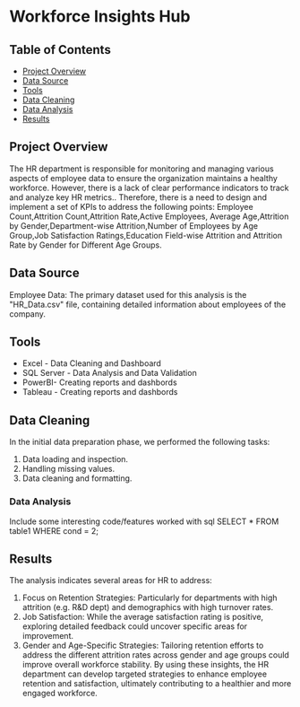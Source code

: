 # Workforce Insights Hub

## Table of Contents
- [Project Overview](#project-overview)
- [Data Source](#data-source)
- [Tools](#tools)
- [Data Cleaning](#data-cleaning)
- [Data Analysis](data-analysis)
- [Results](results)

## Project Overview
The HR department is responsible for monitoring and managing various aspects of employee data to ensure the organization maintains a healthy workforce. However, there is a lack of clear performance indicators to track and analyze key HR metrics.. Therefore, there is a need to design and implement a set of KPIs to address the following points:
Employee Count,Attrition Count,Attrition Rate,Active Employees, Average Age,Attrition by Gender,Department-wise Attrition,Number of Employees by Age Group,Job Satisfaction Ratings,Education Field-wise Attrition and Attrition Rate by Gender for Different Age Groups.

## Data Source
Employee Data: The primary dataset used for this analysis is the "HR_Data.csv" file, containing detailed information about employees of the company.

## Tools

- Excel - Data Cleaning and Dashboard
- SQL Server -  Data Analysis and Data Validation
- PowerBI- Creating reports and dashbords
- Tableau - Creating reports and dashbords

## Data Cleaning
In the initial data preparation phase, we performed the following tasks:
1. Data loading and inspection.
2. Handling missing values.
3. Data cleaning and formatting.

### Data Analysis
Include some interesting code/features worked with
sql
SELECT * FROM table1
WHERE cond = 2;

## Results
The analysis indicates several areas for HR to address:
1. Focus on Retention Strategies: Particularly for departments with high attrition (e.g. R&D dept) and demographics with high turnover rates.
2. Job Satisfaction: While the average satisfaction rating is positive, exploring detailed feedback could uncover specific areas for improvement.
3. Gender and Age-Specific Strategies: Tailoring retention efforts to address the different attrition rates across gender and age groups could improve overall workforce stability.
By using these insights, the HR department can develop targeted strategies to enhance employee retention and satisfaction, ultimately contributing to a healthier and more engaged workforce.




